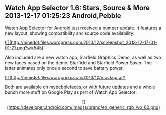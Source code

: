 Watch App Selector 1.6: Stars, Source & More
2013-12-17 01:25:23
Android,Pebble
---

Watch App Selector for Android just received a bumper update. It features a new layout, showing compatibility and source code availability:
<p style="text-align:left;"><a href="http://ninedof.files.wordpress.com/2013/12/screenshot_2013-12-17-01-01-21.png">![](http://ninedof.files.wordpress.com/2013/12/screenshot_2013-12-17-01-01-21.png?w=545)</a></p>
<p style="text-align:left;">Also included are a new watch app, Starfield Graphics Demo, as well as two new faces based on the demo: Starfield and Starfield Power Saver. The latter animates only once a second to save battery power.</p>
<p style="text-align:left;"><a href="http://ninedof.files.wordpress.com/2013/12/mockup.gif">![](http://ninedof.files.wordpress.com/2013/12/mockup.gif)</a></p>
<p style="text-align:left;">Both are available on mypebblefaces, or with future updates and a whole bunch more stuff on Google Play as part of Watch App Selector:</p>
<p style="text-align:center;"><a href="https://play.google.com/store/apps/details?id=com.wordpress.ninedof.watchappselector"> ![](https://developer.android.com/images/brand/en_generic_rgb_wo_60.png) </a></p>
